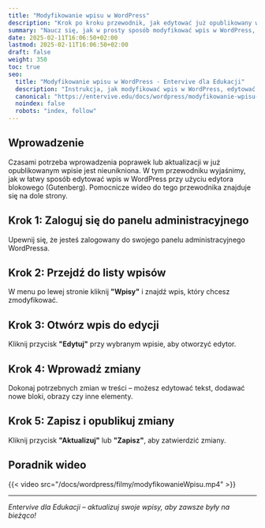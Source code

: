 ```yaml
---
title: "Modyfikowanie wpisu w WordPress"
description: "Krok po kroku przewodnik, jak edytować już opublikowany wpis w WordPress."
summary: "Naucz się, jak w prosty sposób modyfikować wpis w WordPress, aby wprowadzić aktualizacje lub poprawki."
date: 2025-02-11T16:06:50+02:00
lastmod: 2025-02-11T16:06:50+02:00
draft: false
weight: 350
toc: true
seo:
  title: "Modyfikowanie wpisu w WordPress - Entervive dla Edukacji"
  description: "Instrukcja, jak modyfikować wpis w WordPress, edytować treść i zapisywać zmiany w prosty sposób."
  canonical: "https://entervive.edu/docs/wordpress/modyfikowanie-wpisu-w-wordpress"
  noindex: false
  robots: "index, follow"
---
```


## Wprowadzenie

Czasami potrzeba wprowadzenia poprawek lub aktualizacji w już opublikowanym wpisie jest nieunikniona. W tym przewodniku wyjaśnimy, jak w łatwy sposób edytować wpis w WordPress przy użyciu edytora blokowego (Gutenberg). Pomocnicze wideo do tego przewodnika znajduje się na dole strony.

## Krok 1: Zaloguj się do panelu administracyjnego

Upewnij się, że jesteś zalogowany do swojego panelu administracyjnego WordPressa.

## Krok 2: Przejdź do listy wpisów

W menu po lewej stronie kliknij **"Wpisy"** i znajdź wpis, który chcesz zmodyfikować.

## Krok 3: Otwórz wpis do edycji

Kliknij przycisk **"Edytuj"** przy wybranym wpisie, aby otworzyć edytor.

## Krok 4: Wprowadź zmiany

Dokonaj potrzebnych zmian w treści – możesz edytować tekst, dodawać nowe bloki, obrazy czy inne elementy.

## Krok 5: Zapisz i opublikuj zmiany

Kliknij przycisk **"Aktualizuj"** lub **"Zapisz"**, aby zatwierdzić zmiany.

## Poradnik wideo

{{< video src="/docs/wordpress/filmy/modyfikowanieWpisu.mp4" >}}

---

_Entervive dla Edukacji – aktualizuj swoje wpisy, aby zawsze były na bieżąco!_
